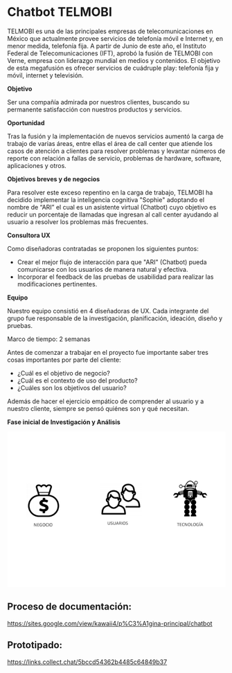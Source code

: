 # Chatbot TELMOBI

TELMOBI es una de las principales empresas de telecomunicaciones en México que actualmente provee servicios de telefonía móvil e Internet y, en menor medida, telefonía fija. A partir de Junio de este año, el Instituto Federal de Telecomunicaciones (IFT), aprobó la fusión de TELMOBI con Verne, empresa con liderazgo mundial en medios y contenidos. El objetivo de esta megafusión es ofrecer servicios de cuádruple play: telefonía fija y móvil, internet y televisión.

**Objetivo**

Ser una compañía admirada por nuestros clientes, buscando su permanente satisfacción con nuestros productos y servicios.

**Oportunidad**

Tras la fusión y la implementación de nuevos servicios aumentó la carga de trabajo de varias áreas, entre ellas el área de call center que atiende los casos de atención a clientes para resolver problemas y levantar números de reporte con relación a fallas de servicio, problemas de hardware, software, aplicaciones y otros.

**Objetivos breves y de negocios**

Para resolver este exceso repentino en la carga de trabajo, TELMOBI ha decidido implementar la inteligencia cognitiva "Sophie" adoptando el nombre de “ARI” el cual es un asistente virtual (Chatbot) cuyo objetivo es reducir un porcentaje de llamadas que ingresan al call center ayudando al usuario a resolver los problemas más frecuentes.

**Consultora UX**

Como diseñadoras contratadas se proponen los siguientes puntos:

* Crear el mejor flujo de interacción para que "ARI" (Chatbot) pueda comunicarse con los usuarios de manera natural y efectiva.
* Incorporar el feedback de las pruebas de usabilidad para realizar las modificaciones pertinentes.


**Equipo**

Nuestro equipo consistió en 4 diseñadoras de UX. Cada integrante del grupo fue responsable de la investigación, planificación, ideación, diseño y pruebas.

Marco de tiempo: 2 semanas

Antes de comenzar a trabajar en el proyecto fue importante saber tres cosas importantes por parte del cliente:

* ¿Cuál es el objetivo de negocio?
* ¿Cuál es el contexto de uso del producto?
* ¿Cuáles son los objetivos del usuario?

Además de hacer el ejercicio empático de comprender al usuario y a nuestro cliente, siempre se pensó quiénes son y qué necesitan.

**Fase inicial de Investigación y Análisis**

![Documentación](imagenes/objetivos.png)

## Proceso de documentación:
https://sites.google.com/view/kawaii4/p%C3%A1gina-principal/chatbot

##  Prototipado:
https://links.collect.chat/5bccd54362b4485c64849b37
